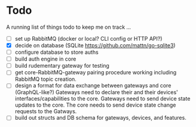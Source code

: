 # Todo

A running list of things todo to keep me on track ...

- [ ] set up RabbitMQ (docker or local? CLI config or HTTP API?)
- [x] decide on database (SQLite https://github.com/mattn/go-sqlite3)
- [ ] configure database to store auths
- [ ] build auth engine in core 
- [ ] build rudementary gateway for testing
- [ ] get core-RabbitMQ-gateway pairing procedure working including RabbitMQ topic creation.
- [ ] design a format for data exchange between gateways and core (GraphQL-like?) Gateways need to declare their and their devices' interfaces/capabilities to the core. Gateways need to send device state updates to the core. The core needs to send device state change requests to the Gatways. 
- [ ] build out structs and DB schema for gateways, devices, and features.
